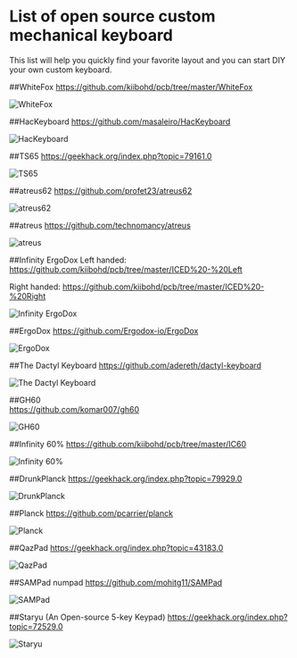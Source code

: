 # List of open source custom mechanical keyboard
This list will help you quickly find your favorite layout and you can start DIY your own custom keyboard.

##WhiteFox 
https://github.com/kiibohd/pcb/tree/master/WhiteFox

![WhiteFox](http://cdn.matt3o.com/uploads/2016/01/md-whitefox.jpg)



##HacKeyboard
https://github.com/masaleiro/HacKeyboard

![HacKeyboard](https://cdn.instructables.com/F9P/KCPI/IGV4DBXA/F9PKCPIIGV4DBXA.MEDIUM.jpg?width=614)



##TS65 
https://geekhack.org/index.php?topic=79161.0

![TS65](https://raw.githubusercontent.com/mohitg11/TS65AVR/master/PCB.png)



##atreus62 
https://github.com/profet23/atreus62

![atreus62](https://github.com/profet23/atreus62/raw/master/images/nantucket-atreus62.jpg)



##atreus 
https://github.com/technomancy/atreus

![atreus](https://atreus.technomancy.us/photos/1.jpg)



##Infinity ErgoDox
Left handed: https://github.com/kiibohd/pcb/tree/master/ICED%20-%20Left

Right handed: https://github.com/kiibohd/pcb/tree/master/ICED%20-%20Right

![Infinity ErgoDox](https://input.club/wp-content/uploads/2015/05/MD-ErgoDox.jpg)



##ErgoDox
https://github.com/Ergodox-io/ErgoDox

![ErgoDox](https://www.ergodox.io/img/ErgoDox-original-min.png)



##The Dactyl Keyboard
https://github.com/adereth/dactyl-keyboard

![The Dactyl Keyboard](https://raw.githubusercontent.com/adereth/dactyl-cave/master/resources/glamourshot.png)



##GH60  
https://github.com/komar007/gh60

![GH60](http://blog.komar.be/wp-content/uploads/2013/02/ttt1.jpg)



##Infinity 60% 
https://github.com/kiibohd/pcb/tree/master/IC60

![Infinity 60%](https://input.club/wp-content/uploads/2015/07/massdrop-infinity-side-2.jpg)



##DrunkPlanck
https://geekhack.org/index.php?topic=79929.0

![DrunkPlanck](http://i.imgur.com/6amOpeQl.jpg)



##Planck
https://github.com/pcarrier/planck

![Planck](https://s-media-cache-ak0.pinimg.com/originals/79/4d/06/794d062ee475b5321ac875638a1db37e.jpg)



##QazPad
https://geekhack.org/index.php?topic=43183.0

![QazPad](http://i.imgur.com/ofxdrWpl.jpg)



##SAMPad numpad
https://github.com/mohitg11/SAMPad

![SAMPad](https://raw.githubusercontent.com/mohitg11/SAMPad/master/PCB.png)



##Staryu (An Open-source 5-key Keypad)
https://geekhack.org/index.php?topic=72529.0

![Staryu](http://i.imgur.com/A6dkDqE.jpg)
